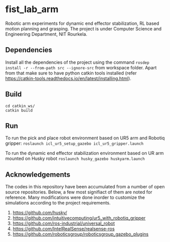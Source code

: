 # fist_lab_arm
Robotic arm experiments for dynamic end effector stabilization, RL based motion planning and grasping. The project is under Computer Science and Engineering Department, NIT Rourkela.

## Dependencies
Install all the dependencies of the project using the command `rosdep install -r --from-path src --ignore-src` from workspace folder. Apart from that make sure to have python catkin tools installed (refer https://catkin-tools.readthedocs.io/en/latest/installing.html).

## Build
```
cd catkin_ws/
catkin build
```

## Run
To run the pick and place robot environment based on UR5 arm and Robotiq gripper:
`roslaunch icl_ur5_setup_gazebo icl_ur5_gripper.launch`

To run the dynamic end effector stabilization environment based on UR arm mounted on Husky robot
`roslaunch husky_gazebo huskyarm.launch`

## Acknowledgements
The codes in this repository have been accumulated from a number of open source repositories. Below, a few most signifiact of them are noted for reference. Many modifications were done inorder to customize the simulations according to the project requirements.
1. https://github.com/husky/
2. https://github.com/intuitivecomputing/ur5_with_robotiq_gripper
3. https://github.com/ros-industrial/universal_robot
4. https://github.com/IntelRealSense/realsense-ros
5. https://github.com/roboticsgroup/roboticsgroup_gazebo_plugins
